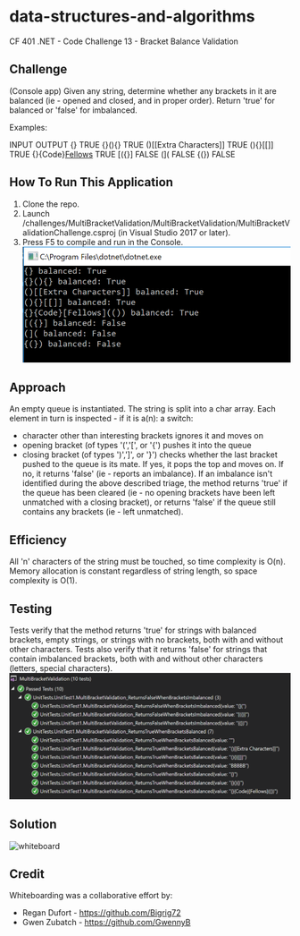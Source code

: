 # data-structures-and-algorithms
CF 401 .NET - Code Challenge 13 - Bracket Balance Validation

## Challenge
(Console app) Given any string, determine whether any brackets in it are balanced (ie - opened and closed, and in proper order). Return 'true' for balanced or 'false' for imbalanced.

Examples:

INPUT	                  OUTPUT
{}	                    TRUE
{}(){}	                TRUE
()[[Extra Characters]]	TRUE
(){}[[]]	              TRUE
{}{Code}[Fellows](())	  TRUE
[({}]	                  FALSE
(](	                    FALSE
{(})	                  FALSE

## How To Run This Application
1. Clone the repo.
2. Launch /challenges/MultiBracketValidation/MultiBracketValidation/MultiBracketValidationChallenge.csproj (in Visual Studio 2017 or later).
3. Press F5 to compile and run in the Console.
![Console](assets/run-demo.PNG)

## Approach
An empty queue is instantiated. The string is split into a char array. Each element in turn is inspected - 
if it is a(n):                                  a switch:
* character other than interesting brackets       ignores it and moves on
* opening bracket (of types '(','[', or '{')      pushes it into the queue
* closing bracket (of types ')',']', or '}')      checks whether the last bracket pushed to the queue is its mate. 
                                                  If yes, it pops the top and moves on.
                                                  If no, it returns 'false' (ie - reports an imbalance).
If an imbalance isn't identified during the above described triage, the method returns 'true' if the queue has been cleared (ie - no opening brackets have been left unmatched with a closing bracket), or returns 'false' if the queue still contains any brackets (ie - left unmatched).

## Efficiency
All 'n' characters of the string must be touched, so time complexity is O(n). Memory allocation is constant regardless of string length, so space complexity is O(1).

## Testing
Tests verify that the method returns 'true' for strings with balanced brackets, empty strings, or strings with no brackets, both with and without other characters. Tests also verify that it returns 'false' for strings that contain imbalanced brackets, both with and without other characters (letters, special characters).
![unit tests](assets/unit-tests.PNG)

## Solution
![whiteboard](assets/whiteboard-bracket-validation.jpg)

## Credit
Whiteboarding was a collaborative effort by:
 - Regan Dufort - https://github.com/Bigrig72
 - Gwen Zubatch - https://github.com/GwennyB
